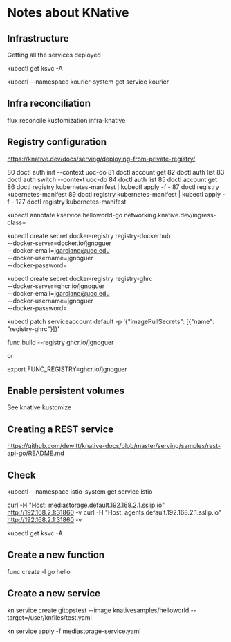 
# Notes about KNative

## Infrastructure

Getting all the services deployed

kubectl get ksvc -A

kubectl --namespace kourier-system get service kourier

## Infra reconciliation

flux reconcile kustomization infra-knative

## Registry configuration

https://knative.dev/docs/serving/deploying-from-private-registry/

   80  doctl auth init --context uoc-do
   81  doctl account get
   82  doctl auth list
   83  doctl auth switch --context uoc-do
   84  doctl auth list
   85  doctl account get
   86  doctl registry kubernetes-manifest | kubectl apply -f -
   87  doctl registry kubernetes-manifest
   89  doctl registry kubernetes-manifest | kubectl apply -f -
  127  doctl registry kubernetes-manifest


kubectl annotate kservice helloworld-go networking.knative.dev/ingress-class=


kubectl create secret docker-registry registry-dockerhub \
  --docker-server=docker.io/jgnoguer \
  --docker-email=jgarciano@uoc.edu \
  --docker-username=jgnoguer \
  --docker-password=<dockerpat>

kubectl create secret docker-registry registry-ghrc \
--docker-server=ghcr.io/jgnoguer \
--docker-email=jgarciano@uoc.edu \
--docker-username=jgnoguer \
--docker-password=<dockerpat>

kubectl patch serviceaccount default -p '{"imagePullSecrets": [{"name": "registry-ghrc"}]}'

  func build --registry ghcr.io/jgnoguer 

or

export FUNC_REGISTRY=ghcr.io/jgnoguer

## Enable persistent volumes

See knative kustomize

 ## Creating a REST service

 https://github.com/dewitt/knative-docs/blob/master/serving/samples/rest-api-go/README.md

 ## Check

kubectl --namespace istio-system get service istio

 curl -H "Host: mediastorage.default.192.168.2.1.sslip.io" http://192.168.2.1:31860 -v
 curl -H "Host: agents.default.192.168.2.1.sslip.io" http://192.168.2.1:31860 -v

 kubectl get ksvc -A

 ## Create a new function

 func create -l go hello

 ## Create a new service 

 kn service create gitopstest --image knativesamples/helloworld --target=/user/knfiles/test.yaml


kn service apply -f mediastorage-service.yaml